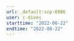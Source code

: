 ```yaml
---
url: _default:scp-6986
user: c-dives
starttime: "2022-06-22"
endtime: "2022-08-22"
---
```

<reserve />
